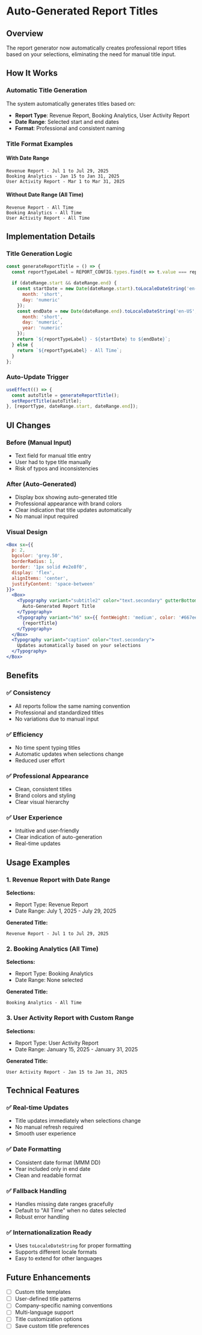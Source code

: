 # Auto-Generated Report Titles

## Overview

The report generator now automatically creates professional report titles based on your selections, eliminating the need for manual title input.

## How It Works

### Automatic Title Generation
The system automatically generates titles based on:
- **Report Type**: Revenue Report, Booking Analytics, User Activity Report
- **Date Range**: Selected start and end dates
- **Format**: Professional and consistent naming

### Title Format Examples

#### With Date Range
```
Revenue Report - Jul 1 to Jul 29, 2025
Booking Analytics - Jan 15 to Jan 31, 2025
User Activity Report - Mar 1 to Mar 31, 2025
```

#### Without Date Range (All Time)
```
Revenue Report - All Time
Booking Analytics - All Time
User Activity Report - All Time
```

## Implementation Details

### Title Generation Logic
```javascript
const generateReportTitle = () => {
  const reportTypeLabel = REPORT_CONFIG.types.find(t => t.value === reportType)?.label || 'Report';
  
  if (dateRange.start && dateRange.end) {
    const startDate = new Date(dateRange.start).toLocaleDateString('en-US', { 
      month: 'short', 
      day: 'numeric' 
    });
    const endDate = new Date(dateRange.end).toLocaleDateString('en-US', { 
      month: 'short', 
      day: 'numeric',
      year: 'numeric'
    });
    return `${reportTypeLabel} - ${startDate} to ${endDate}`;
  } else {
    return `${reportTypeLabel} - All Time`;
  }
};
```

### Auto-Update Trigger
```javascript
useEffect(() => {
  const autoTitle = generateReportTitle();
  setReportTitle(autoTitle);
}, [reportType, dateRange.start, dateRange.end]);
```

## UI Changes

### Before (Manual Input)
- Text field for manual title entry
- User had to type title manually
- Risk of typos and inconsistencies

### After (Auto-Generated)
- Display box showing auto-generated title
- Professional appearance with brand colors
- Clear indication that title updates automatically
- No manual input required

### Visual Design
```jsx
<Box sx={{ 
  p: 2, 
  bgcolor: 'grey.50', 
  borderRadius: 1, 
  border: '1px solid #e2e8f0',
  display: 'flex',
  alignItems: 'center',
  justifyContent: 'space-between'
}}>
  <Box>
    <Typography variant="subtitle2" color="text.secondary" gutterBottom>
      Auto-Generated Report Title
    </Typography>
    <Typography variant="h6" sx={{ fontWeight: 'medium', color: '#667eea' }}>
      {reportTitle}
    </Typography>
  </Box>
  <Typography variant="caption" color="text.secondary">
    Updates automatically based on your selections
  </Typography>
</Box>
```

## Benefits

### ✅ **Consistency**
- All reports follow the same naming convention
- Professional and standardized titles
- No variations due to manual input

### ✅ **Efficiency**
- No time spent typing titles
- Automatic updates when selections change
- Reduced user effort

### ✅ **Professional Appearance**
- Clean, consistent titles
- Brand colors and styling
- Clear visual hierarchy

### ✅ **User Experience**
- Intuitive and user-friendly
- Clear indication of auto-generation
- Real-time updates

## Usage Examples

### 1. Revenue Report with Date Range
**Selections:**
- Report Type: Revenue Report
- Date Range: July 1, 2025 - July 29, 2025

**Generated Title:**
```
Revenue Report - Jul 1 to Jul 29, 2025
```

### 2. Booking Analytics (All Time)
**Selections:**
- Report Type: Booking Analytics
- Date Range: None selected

**Generated Title:**
```
Booking Analytics - All Time
```

### 3. User Activity Report with Custom Range
**Selections:**
- Report Type: User Activity Report
- Date Range: January 15, 2025 - January 31, 2025

**Generated Title:**
```
User Activity Report - Jan 15 to Jan 31, 2025
```

## Technical Features

### ✅ **Real-time Updates**
- Title updates immediately when selections change
- No manual refresh required
- Smooth user experience

### ✅ **Date Formatting**
- Consistent date format (MMM DD)
- Year included only in end date
- Clean and readable format

### ✅ **Fallback Handling**
- Handles missing date ranges gracefully
- Default to "All Time" when no dates selected
- Robust error handling

### ✅ **Internationalization Ready**
- Uses `toLocaleDateString` for proper formatting
- Supports different locale formats
- Easy to extend for other languages

## Future Enhancements

- [ ] Custom title templates
- [ ] User-defined title patterns
- [ ] Company-specific naming conventions
- [ ] Multi-language support
- [ ] Title customization options
- [ ] Save custom title preferences 